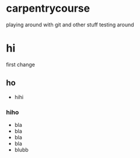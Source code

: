 # carpentrycourse
playing around with git and other stuff
testing around


# hi
first change
## ho
- hihi
### hiho

- bla 
- bla 
- bla
- bla
- blubb
